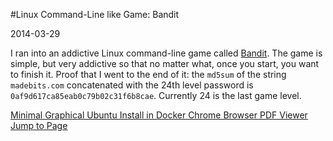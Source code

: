 #Linux Command-Line like Game: Bandit

2014-03-29

<!--- tags: linux -->

I ran into an addictive Linux command-line game called [Bandit](http://www.overthewire.org/wargames/bandit/bandit0.shtml). The game is simple, but very addictive so that no matter what, once you start, you want to finish it. Proof that I went to the end of it: the `md5sum` of the string `madebits.com` concatenated with the 24th level password is `0af9d617ca85eab0c79b02c31f6b8cae`. Currently 24 is the last game level.

<ins class='nfooter'><a rel='prev' id='fprev' href='#blog/2014/2014-04-10-Minimal-Graphical-Ubuntu-Install-in-Docker.md'>Minimal Graphical Ubuntu Install in Docker</a> <a rel='next' id='fnext' href='#blog/2014/2014-03-26-Chrome-Browser-PDF-Viewer-Jump-to-Page.md'>Chrome Browser PDF Viewer Jump to Page</a></ins>
